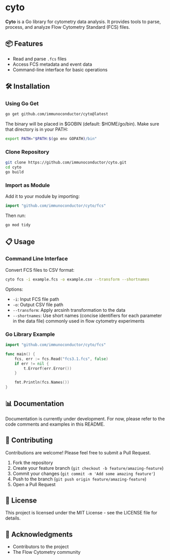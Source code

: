 # cyto

**Cyto** is a Go library for cytometry data analysis. It provides tools to parse, process, and analyze Flow Cytometry Standard (FCS) files.

## 📦 Features

- Read and parse `.fcs` files
- Access FCS metadata and event data
- Command-line interface for basic operations

## 🛠️ Installation

### Using Go Get

```bash
go get github.com/immunoconductor/cyto@latest
```

The binary will be placed in $GOBIN (default: $HOME/go/bin).
Make sure that directory is in your PATH:

```bash
export PATH="$PATH:$(go env GOPATH)/bin"
```

### Clone Repository

```bash
git clone https://github.com/immunoconductor/cyto.git
cd cyto
go build
```

### Import as Module

Add it to your module by importing:

```go
import "github.com/immunoconductor/cyto/fcs"
```

Then run:

```bash
go mod tidy
```

## 📋 Usage

### Command Line Interface

Convert FCS files to CSV format:

```bash
cyto fcs -i example.fcs -o example.csv --transform --shortnames
```

Options:
- `-i`: Input FCS file path
- `-o`: Output CSV file path
- `--transform`: Apply arcsinh transformation to the data
- `--shortnames`: Use short names (concise identifiers for each parameter in the data file) commonly used in flow cytometry experiments

### Go Library Example

```go
import "github.com/immunoconductor/cyto/fcs"

func main() {
    fcs, err := fcs.Read("fcs3.1.fcs", false)
    if err != nil {
        t.Errorf(err.Error())
    }

    fmt.Println(fcs.Names())
}
```

## 📊 Documentation

Documentation is currently under development. For now, please refer to the code comments and examples in this README.

## 🔄 Contributing

Contributions are welcome! Please feel free to submit a Pull Request.

1. Fork the repository
2. Create your feature branch (`git checkout -b feature/amazing-feature`)
3. Commit your changes (`git commit -m 'Add some amazing feature'`)
4. Push to the branch (`git push origin feature/amazing-feature`)
5. Open a Pull Request

## 📄 License

This project is licensed under the MIT License - see the LICENSE file for details.

## 🙏 Acknowledgments

- Contributors to the project
- The Flow Cytometry community